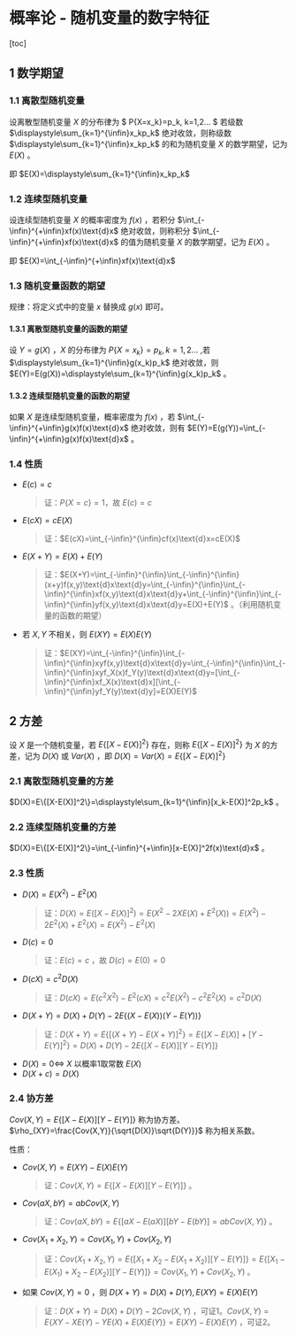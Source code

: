 # 概率论 - 随机变量的数字特征

[toc]

## 1 数学期望

### 1.1 离散型随机变量

设离散型随机变量 $X$ 的分布律为
$
P\{X=x_k\}=p_k, k=1,2...
$
若级数 $\displaystyle\sum_{k=1}^{\infin}x_kp_k$ 绝对收敛，则称级数 $\displaystyle\sum_{k=1}^{\infin}x_kp_k$ 的和为随机变量 $X$ 的数学期望，记为 $E(X)$ 。

即 $E(X)=\displaystyle\sum_{k=1}^{\infin}x_kp_k$

### 1.2 连续型随机变量

设连续型随机变量 $X$ 的概率密度为 $f(x)$ ，若积分 $\int_{-\infin}^{+\infin}xf(x)\text{d}x$ 绝对收敛，则称积分 $\int_{-\infin}^{+\infin}xf(x)\text{d}x$ 的值为随机变量 $X$ 的数学期望，记为 $E(X)$ 。

即 $E(X)=\int_{-\infin}^{+\infin}xf(x)\text{d}x$

### 1.3 随机变量函数的期望

规律：将定义式中的变量 $x$ 替换成 $g(x)$ 即可。

#### 1.3.1 离散型随机变量的函数的期望

设 $Y=g(X)$ ，$X$ 的分布律为 $P\{X=x_k\}=p_k, k=1,2...$ ,若 $\displaystyle\sum_{k=1}^{\infin}g(x_k)p_k$ 绝对收敛，则
$E(Y)=E(g(X))=\displaystyle\sum_{k=1}^{\infin}g(x_k)p_k$ 。

#### 1.3.2 连续型随机变量的函数的期望

如果 $X$ 是连续型随机变量，概率密度为 $f(x)$ ，若 $\int_{-\infin}^{+\infin}g(x)f(x)\text{d}x$ 绝对收敛，则有
$E(Y)=E(g(Y))=\int_{-\infin}^{+\infin}g(x)f(x)\text{d}x$ 。

### 1.4 性质

- $E(c)=c$
  > 证：$P\{X=c\}=1$，故 $E(c)=c$
- $E(cX)=cE(X)$
  > 证：$E(cX)=\int_{-\infin}^{\infin}cf(x)\text{d}x=cE(X)$
- $E(X+Y)=E(X)+E(Y)$
  > 证：$E(X+Y)=\int_{-\infin}^{\infin}\int_{-\infin}^{\infin}(x+y)f(x,y)\text{d}x\text{d}y=\int_{-\infin}^{\infin}\int_{-\infin}^{\infin}xf(x,y)\text{d}x\text{d}y+\int_{-\infin}^{\infin}\int_{-\infin}^{\infin}yf(x,y)\text{d}x\text{d}y=E(X)+E(Y)$ 。（利用随机变量的函数的期望）
- 若 $X,Y$ 不相关，则 $E(XY)=E(X)E(Y)$
  > 证：$E(XY)=\int_{-\infin}^{\infin}\int_{-\infin}^{\infin}xyf(x,y)\text{d}x\text{d}y=\int_{-\infin}^{\infin}\int_{-\infin}^{\infin}xyf_X(x)f_Y(y)\text{d}x\text{d}y=[\int_{-\infin}^{\infin}xf_X(x)\text{d}x][\int_{-\infin}^{\infin}yf_Y(y)\text{d}y]=E(X)E(Y)$

## 2 方差

设 $X$ 是一个随机变量，若 $E\{[X-E(X)]^2\}$ 存在，则称 $E\{[X-E(X)]^2\}$ 为 $X$ 的方差，记为 $D(X)$ 或 $Var(X)$ ，即
$D(X)=Var(X)=E\{[X-E(X)]^2\}$

### 2.1 离散型随机变量的方差

$D(X)=E\{[X-E(X)]^2\}=\displaystyle\sum_{k=1}^{\infin}[x_k-E(X)]^2p_k$ 。

### 2.2 连续型随机变量的方差

$D(X)=E\{[X-E(X)]^2\}=\int_{-\infin}^{+\infin}[x-E(X)]^2f(x)\text{d}x$ 。

### 2.3 性质

- $D(X)=E(X^2)-E^2(X)$
  > 证：$D(X)=E([X-E(X)]^2)=E(X^2-2XE(X)+E^2(X))=E(X^2)-2E^2(X)+E^2(X)=E(X^2)-E^2(X)$
- $D(c)=0$
  > 证：$E(c)=c$ ，故 $D(c)=E(0)=0$
- $D(cX)=c^2D(X)$
  > 证：$D(cX)=E(c^2X^2)-E^2(cX)=c^2E(X^2)-c^2E^2(X)=c^2D(X)$
- $D(X+Y)=D(X)+D(Y)-2E\{(X-E(X))(Y-E(Y))\}$
  > 证：$D(X+Y)=E\{[(X+Y)-E(X+Y)]^2\}=E\{[X-E(X)]+[Y-E(Y)]^2\}=D(X)+D(Y)-2E\{[X-E(X)][Y-E(Y)]\}$
- $D(X)=0\iff$ $X$ 以概率1取常数 $E(X)$
- $D(X+c)=D(X)$

### 2.4 协方差

$Cov(X,Y)=E\{[X-E(X)][Y-E(Y)]\}$ 称为协方差。
$\rho_{XY}=\frac{Cov(X,Y)}{\sqrt{D(X)}\sqrt{D(Y)}}$ 称为相关系数。

性质：

- $Cov(X,Y)=E(XY)-E(X)E(Y)$
  > 证：$Cov(X,Y)=E\{[X-E(X)][Y-E(Y)]\}$ 。
- $Cov(aX,bY)=abCov(X,Y)$
  > 证：$Cov(aX,bY)=E\{[aX-E(aX)][bY-E(bY)]=abCov(X,Y)\}$ 。
- $Cov(X_1+X_2,Y)=Cov(X_1,Y)+Cov(X_2,Y)$
  > 证：$Cov(X_1+X_2,Y)=E\{[X_1+X_2-E(X_1+X_2)][Y-E(Y)]\}=E\{[X_1-E(X_1)+X_2-E(X_2)][Y-E(Y)]\}=Cov(X_1,Y)+Cov(X_2,Y)$ 。
- 如果 $Cov(X,Y)=0$ ，则 $D(X+Y)=D(X)+D(Y),E(XY)=E(X)E(Y)$
  > 证：$D(X+Y)=D(X)+D(Y)-2Cov(X,Y)$ ，可证1。$Cov(X,Y)=E\{XY-XE(Y)-YE(X)+E(X)E(Y)\}=E(XY)-E(X)E(Y)$ ，可证2。
